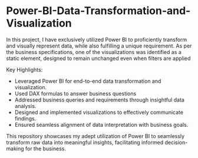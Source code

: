# Power-BI-Data-Transformation-and-Visualization
In this project, I have exclusively utilized Power BI to proficiently transform and visually represent data, while also fulfilling a unique requirement. As per the business specifications, one of the visualizations was identified as a static element, designed to remain unchanged even when filters are applied

Key Highlights:

* Leveraged Power BI for end-to-end data transformation and visualization.
* Used DAX formulas to answer business questions
* Addressed business queries and requirements through insightful data analysis.
* Designed and implemented visualizations to effectively communicate findings.
* Ensured seamless alignment of data interpretation with business goals.

This repository showcases my adept utilization of Power BI to seamlessly transform raw data into meaningful insights, facilitating informed decision-making for the business.
